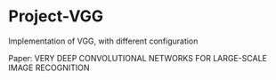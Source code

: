 # Project-VGG
Implementation of VGG, with different configuration

Paper: VERY DEEP CONVOLUTIONAL NETWORKS FOR LARGE-SCALE IMAGE RECOGNITION
